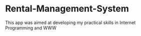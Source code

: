 # Rental-Management-System
This app was aimed at developing my practical skills in Internet Programming and WWW
